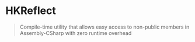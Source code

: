 # HKReflect

> Compile-time utility that allows easy access to non-public members in Assembly-CSharp with zero runtime overhead
